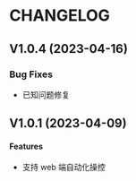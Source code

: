 # CHANGELOG

## V1.0.4 (2023-04-16)

### Bug Fixes

- 已知问题修复

## V1.0.1 (2023-04-09)

#### Features

- 支持 web 端自动化操控